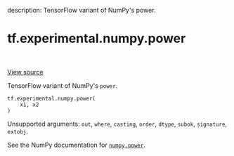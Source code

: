 description: TensorFlow variant of NumPy's power.

<div itemscope itemtype="http://developers.google.com/ReferenceObject">
<meta itemprop="name" content="tf.experimental.numpy.power" />
<meta itemprop="path" content="Stable" />
</div>

# tf.experimental.numpy.power

<!-- Insert buttons and diff -->

<table class="tfo-notebook-buttons tfo-api nocontent" align="left">

</table>

<a target="_blank" class="external" href="/code/stable/tensorflow/python/ops/numpy_ops/np_math_ops.py">View source</a>



TensorFlow variant of NumPy's `power`.


<pre class="devsite-click-to-copy prettyprint lang-py tfo-signature-link">
<code>tf.experimental.numpy.power(
    x1, x2
)
</code></pre>



<!-- Placeholder for "Used in" -->

Unsupported arguments: `out`, `where`, `casting`, `order`, `dtype`, `subok`, `signature`, `extobj`.

See the NumPy documentation for [`numpy.power`](https://numpy.org/doc/stable/reference/generated/numpy.power.html).